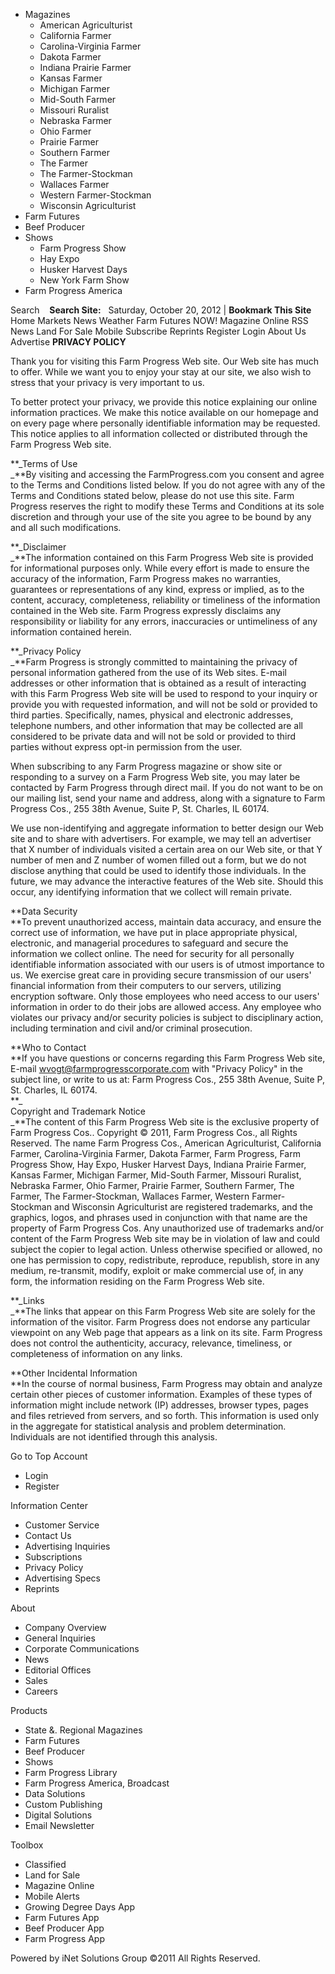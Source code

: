 *   Magazines
    *   American Agriculturist
    *   California Farmer
    *   Carolina-Virginia Farmer
    *   Dakota Farmer
    *   Indiana Prairie Farmer
    *   Kansas Farmer
    *   Michigan Farmer
    *   Mid-South Farmer
    *   Missouri Ruralist
    *   Nebraska Farmer
    *   Ohio Farmer
    *   Prairie Farmer
    *   Southern Farmer
    *   The Farmer
    *   The Farmer-Stockman
    *   Wallaces Farmer
    *   Western Farmer-Stockman
    *   Wisconsin Agriculturist
*   Farm Futures
*   Beef Producer
*   Shows
    *   Farm Progress Show
    *   Hay Expo
    *   Husker Harvest Days
    *   New York Farm Show
*   Farm Progress America

Search    **Search Site:**   Saturday, October 20, 2012 | **Bookmark This Site**    Home Markets News Weather Farm Futures NOW! Magazine Online RSS News Land For Sale Mobile Subscribe Reprints Register Login About Us Advertise **PRIVACY POLICY**

Thank you for visiting this Farm Progress Web site. Our Web site has much to offer. While we want you to enjoy your stay at our site, we also wish to stress that your privacy is very important to us.

To better protect your privacy, we provide this notice explaining our online information practices. We make this notice available on our homepage and on every page where personally identifiable information may be requested. This notice applies to all information collected or distributed through the Farm Progress Web site.

**_Terms of Use  
_**By visiting and accessing the FarmProgress.com you consent and agree to the Terms and Conditions listed below. If you do not agree with any of the Terms and Conditions stated below, please do not use this site. Farm Progress reserves the right to modify these Terms and Conditions at its sole discretion and through your use of the site you agree to be bound by any and all such modifications.

**_Disclaimer  
_**The information contained on this Farm Progress Web site is provided for informational purposes only. While every effort is made to ensure the accuracy of the information, Farm Progress makes no warranties, guarantees or representations of any kind, express or implied, as to the content, accuracy, completeness, reliability or timeliness of the information contained in the Web site. Farm Progress expressly disclaims any responsibility or liability for any errors, inaccuracies or untimeliness of any information contained herein.

**_Privacy Policy  
_**Farm Progress is strongly committed to maintaining the privacy of personal information gathered from the use of its Web sites. E-mail addresses or other information that is obtained as a result of interacting with this Farm Progress Web site will be used to respond to your inquiry or provide you with requested information, and will not be sold or provided to third parties. Specifically, names, physical and electronic addresses, telephone numbers, and other information that may be collected are all considered to be private data and will not be sold or provided to third parties without express opt-in permission from the user.

When subscribing to any Farm Progress magazine or show site or responding to a survey on a Farm Progress Web site, you may later be contacted by Farm Progress through direct mail. If you do not want to be on our mailing list, send your name and address, along with a signature to Farm Progress Cos., 255 38th Avenue, Suite P, St. Charles, IL 60174.  
  
We use non-identifying and aggregate information to better design our Web site and to share with advertisers. For example, we may tell an advertiser that X number of individuals visited a certain area on our Web site, or that Y number of men and Z number of women filled out a form, but we do not disclose anything that could be used to identify those individuals. In the future, we may advance the interactive features of the Web site. Should this occur, any identifying information that we collect will remain private.

**Data Security  
**To prevent unauthorized access, maintain data accuracy, and ensure the correct use of information, we have put in place appropriate physical, electronic, and managerial procedures to safeguard and secure the information we collect online. The need for security for all personally identifiable information associated with our users is of utmost importance to us. We exercise great care in providing secure transmission of our users' financial information from their computers to our servers, utilizing encryption software. Only those employees who need access to our users' information in order to do their jobs are allowed access. Any employee who violates our privacy and/or security policies is subject to disciplinary action, including termination and civil and/or criminal prosecution.

**Who to Contact  
**If you have questions or concerns regarding this Farm Progress Web site, E-mail wvogt@farmprogresscorporate.com with "Privacy Policy" in the subject line, or write to us at: Farm Progress Cos., 255 38th Avenue, Suite P, St. Charles, IL 60174.  
**_  
Copyright and Trademark Notice  
_**The content of this Farm Progress Web site is the exclusive property of Farm Progress Cos.. Copyright © 2011, Farm Progress Cos., all Rights Reserved. The name Farm Progress Cos., American Agriculturist, California Farmer, Carolina-Virginia Farmer, Dakota Farmer, Farm Progress, Farm Progress Show, Hay Expo, Husker Harvest Days, Indiana Prairie Farmer, Kansas Farmer, Michigan Farmer, Mid-South Farmer, Missouri Ruralist, Nebraska Farmer, Ohio Farmer, Prairie Farmer, Southern Farmer, The Farmer, The Farmer-Stockman, Wallaces Farmer, Western Farmer-Stockman and Wisconsin Agriculturist are registered trademarks, and the graphics, logos, and phrases used in conjunction with that name are the property of Farm Progress Cos. Any unauthorized use of trademarks and/or content of the Farm Progress Web site may be in violation of law and could subject the copier to legal action. Unless otherwise specified or allowed, no one has permission to copy, redistribute, reproduce, republish, store in any medium, re-transmit, modify, exploit or make commercial use of, in any form, the information residing on the Farm Progress Web site.

**_Links  
_**The links that appear on this Farm Progress Web site are solely for the information of the visitor. Farm Progress does not endorse any particular viewpoint on any Web page that appears as a link on its site. Farm Progress does not control the authenticity, accuracy, relevance, timeliness, or completeness of information on any links.

**Other Incidental Information  
**In the course of normal business, Farm Progress may obtain and analyze certain other pieces of customer information. Examples of these types of information might include network (IP) addresses, browser types, pages and files retrieved from servers, and so forth. This information is used only in the aggregate for statistical analysis and problem determination. Individuals are not identified through this analysis.

Go to Top Account

*   Login
*   Register

Information Center

*   Customer Service
*   Contact Us
*   Advertising Inquiries
*   Subscriptions
*   Privacy Policy
*   Advertising Specs
*   Reprints

About

*   Company Overview
*   General Inquiries
*   Corporate Communications
*   News
*   Editorial Offices
*   Sales
*   Careers

Products

*   State &. Regional Magazines
*   Farm Futures
*   Beef Producer
*   Shows
*   Farm Progress Library
*   Farm Progress America, Broadcast
*   Data Solutions
*   Custom Publishing
*   Digital Solutions
*   Email Newsletter

Toolbox

*   Classified
*   Land for Sale
*   Magazine Online
*   Mobile Alerts
*   Growing Degree Days App
*   Farm Futures App
*   Beef Producer App
*   Farm Progress App

Powered by iNet Solutions Group ©2011 All Rights Reserved.